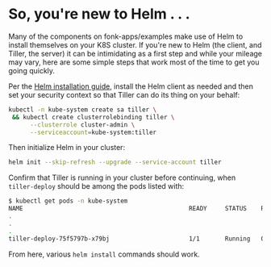 # So, you're new to Helm . . .
Many of the components on fonk-apps/examples make use of Helm to install themselves on your K8S cluster.  If you're new to Helm (the client, and Tiller, the server) it can be intimidating as a first step and while your mileage may vary, here are some simple steps that work most of the time to get you going quickly.

Per the
[Helm installation guide](https://docs.helm.sh/using_helm/#installing-helm), install the Helm client as needed and then set your security context so that Tiller can do its thing on your behalf:

```bash
kubectl -n kube-system create sa tiller \
 && kubectl create clusterrolebinding tiller \
      --clusterrole cluster-admin \
      --serviceaccount=kube-system:tiller
```
Then initialize Helm in your cluster:
```bash
helm init --skip-refresh --upgrade --service-account tiller
```
Confirm that Tiller is running in your cluster before continuing, when `tiller-deploy` should be among the pods listed with:

```bash
$ kubectl get pods -n kube-system
NAME                                              READY     STATUS    RESTARTS   AGE
.
.
.
tiller-deploy-75f5797b-x79bj                      1/1       Running   0          25s
```

From here, various `helm install` commands should work.
